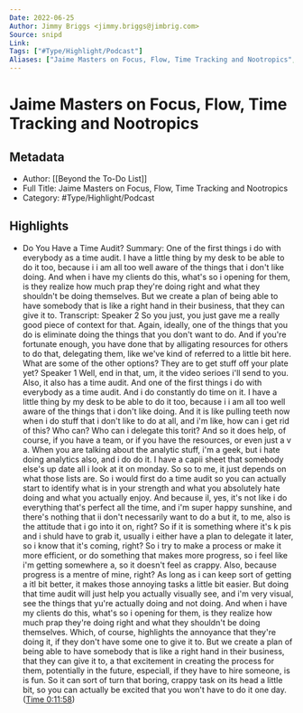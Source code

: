```yaml
---
Date: 2022-06-25
Author: Jimmy Briggs <jimmy.briggs@jimbrig.com>
Source: snipd
Link: 
Tags: ["#Type/Highlight/Podcast"]
Aliases: ["Jaime Masters on Focus, Flow, Time Tracking and Nootropics", "Jaime Masters on Focus, Flow, Time Tracking and Nootropics"]
---
```

# Jaime Masters on Focus, Flow, Time Tracking and Nootropics

## Metadata
- Author: [[Beyond the To-Do List]]
- Full Title: Jaime Masters on Focus, Flow, Time Tracking and Nootropics
- Category: #Type/Highlight/Podcast

## Highlights
- Do You Have a Time Audit?
  Summary:
  One of the first things i do with everybody as a time audit. I have a little thing by my desk to be able to do it too, because i i am all too well aware of the things that i don't like doing. And when i have my clients do this, what's so i opening for them, is they realize how much prap they're doing right and what they shouldn't be doing themselves. But we create a plan of being able to have somebody that is like a right hand in their business, that they can give it to.
  Transcript:
  Speaker 2
  So you just, you just gave me a really good piece of context for that. Again, ideally, one of the things that you do is eliminate doing the things that you don't want to do. And if you're fortunate enough, you have done that by alligating resources for others to do that, delegating them, like we've kind of referred to a little bit here. What are some of the other options? They are to get stuff off your plate yet?
  Speaker 1
  Well, end in that, um, it the video serioes i'll send to you. Also, it also has a time audit. And one of the first things i do with everybody as a time audit. And i do constantly do time on it. I have a little thing by my desk to be able to do it too, because i i am all too well aware of the things that i don't like doing. And it is like pulling teeth now when i do stuff that i don't like to do at all, and i'm like, how can i get rid of this? Who can? Who can i delegate this torit? And so it does help, of course, if you have a team, or if you have the resources, or even just a v a. When you are talking about the analytic stuff, i'm a geek, but i hate doing analytics also, and i do do it. I have a capii sheet that somebody else's up date all i look at it on monday. So so to me, it just depends on what those lists are. So i would first do a time audit so you can actually start to identify what is in your strength and what you absolutely hate doing and what you actually enjoy. And because il, yes, it's not like i do everything that's perfect all the time, and i'm super happy sunshine, and there's nothing that ii don't necessarily want to do a but it, to me, also is the attitude that i go into it on, right? So if it is something where it's k pis and i shuld have to grab it, usually i either have a plan to delegate it later, so i know that it's coming, right? So i try to make a process or make it more efficient, or do something that makes more progress, so i feel like i'm getting somewhere a, so it doesn't feel as crappy. Also, because progress is a mentre of mine, right? As long as i can keep sort of getting a itl bit better, it makes those annoying tasks a little bit easier. But doing that time audit will just help you actually visually see, and i'm very visual, see the things that yu're actually doing and not doing. And when i have my clients do this, what's so i opening for them, is they realize how much prap they're doing right and what they shouldn't be doing themselves. Which, of course, highlights the annoyance that they're doing it, if they don't have some one to give it to. But we create a plan of being able to have somebody that is like a right hand in their business, that they can give it to, a that excitement in creating the process for them, potentially in the future, especiall, if they have to hire someone, is is fun. So it can sort of turn that boring, crappy task on its head a little bit, so you can actually be excited that you won't have to do it one day. ([Time 0:11:58](https://share.snipd.com/snip/afef2f78-66a1-45e3-ad50-c044c8f6efba))
